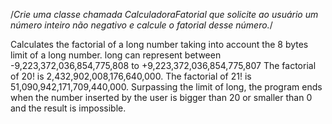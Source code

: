/*Crie uma classe chamada CalculadoraFatorial que solicite ao usuário um número inteiro não negativo e calcule o fatorial desse número.​*/

Calculates the factorial of a long number taking into account the 8 bytes limit of a long number.
long can represent between -9,223,372,036,854,775,808 to +9,223,372,036,854,775,807
The factorial of 20! is 2,432,902,008,176,640,000.
The factorial of 21! is 51,090,942,171,709,440,000. Surpassing the limit of long, the program ends when the number inserted by the user is bigger than 20 or smaller than 0 and the result is impossible.